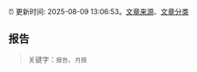 :alarm_clock: 更新时间: 2025-08-09 13:06:53。[文章来源](/README.md)、[文章分类](/TAGS.md)

## 报告


> 关键字：`报告`、`月报`



